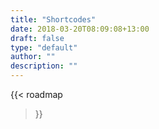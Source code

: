 ```yaml
---
title: "Shortcodes"
date: 2018-03-20T08:09:08+13:00
draft: false
type: "default"
author: ""
description: ""
---
```

{{< roadmap 

>}}